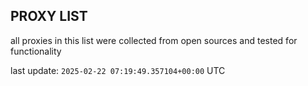 ## PROXY LIST

all proxies in this list were collected from open sources and tested for functionality

last update: `2025-02-22 07:19:49.357104+00:00` UTC